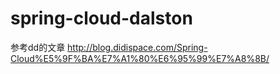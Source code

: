 # spring-cloud-dalston
参考dd的文章
http://blog.didispace.com/Spring-Cloud%E5%9F%BA%E7%A1%80%E6%95%99%E7%A8%8B/
